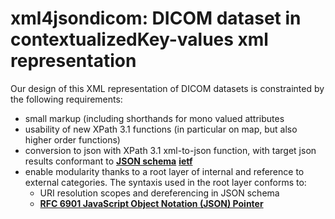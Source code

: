 # xml4jsondicom: DICOM dataset in contextualizedKey-values xml representation

Our design of this XML representation of DICOM datasets is constrainted by the following requirements:
- small markup (including shorthands for mono valued attributes
- usability of new XPath 3.1 functions (in particular on map, but also higher order functions)
- conversion to json with XPath 3.1 xml-to-json function, with target json results conformant to __[JSON schema](https://json-schema.org/specification.html)__  __[ietf](https://tools.ietf.org/html/draft-handrews-json-schema-02)__
- enable modularity thanks to a root layer of internal and reference to external categories. The syntaxis used in the root layer conforms to:
    - URI resolution scopes and dereferencing in JSON schema
    - __[RFC 6901 JavaScript Object Notation (JSON) Pointer](https://tools.ietf.org/html/rfc6901)__


